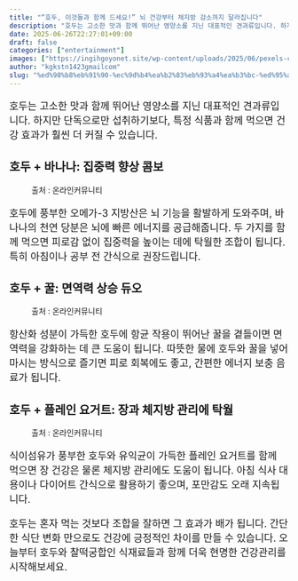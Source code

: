 ```yaml
---
title: "“호두, 이것들과 함께 드세요!” 뇌 건강부터 체지방 감소까지 달라집니다"
description: "호두는 고소한 맛과 함께 뛰어난 영양소를 지닌 대표적인 견과류입니다. 하지만 단독으로만 섭취하기보다, 특정 식품과 함께 먹으면 건강 효과가 훨씬 더 커질 수 있습니다."
date: 2025-06-26T22:27:01+09:00
draft: false
categories: ["entertainment"]
images: ["https://ingihgoyonet.site/wp-content/uploads/2025/06/pexels-cup-of-couple-7655890-683x1024.jpg", "https://ingihgoyonet.site/wp-content/uploads/2025/06/pexels-pixabay-302163-1-1024x683.jpg", "https://ingihgoyonet.site/wp-content/uploads/2025/06/pexels-life-of-pix-128865-1024x681.jpg"]
author: "kgkstn1423gmailcom"
slug: "%ed%98%b8%eb%91%90-%ec%9d%b4%ea%b2%83%eb%93%a4%ea%b3%bc-%ed%95%a8%ea%bb%98-%eb%93%9c%ec%84%b8%ec%9a%94-%eb%87%8c-%ea%b1%b4%ea%b0%95%eb%b6%80%ed%84%b0-%ec%b2%b4%ec%a7%80%eb%b0%a9"
---
```


<p style="font-size:18px">호두는 고소한 맛과 함께 뛰어난 영양소를 지닌 대표적인 견과류입니다. 하지만 단독으로만 섭취하기보다, 특정 식품과 함께 먹으면 건강 효과가 훨씬 더 커질 수 있습니다.</p> <h2 >호두 + 바나나: 집중력 향상 콤보</h2> <figure ><img src="https://ingihgoyonet.site/wp-content/uploads/2025/06/pexels-cup-of-couple-7655890-683x1024.jpg" alt="" style="aspect-ratio:16/9;object-fit:cover"/><figcaption >출처 : 온라인커뮤니티</figcaption></figure> <p style="font-size:18px">호두에 풍부한 오메가-3 지방산은 뇌 기능을 활발하게 도와주며, 바나나의 천연 당분은 뇌에 빠른 에너지를 공급해줍니다. 두 가지를 함께 먹으면 피로감 없이 집중력을 높이는 데에 탁월한 조합이 됩니다. 특히 아침이나 공부 전 간식으로 권장드립니다.</p> <h2 >호두 + 꿀: 면역력 상승 듀오</h2> <figure ><img src="https://ingihgoyonet.site/wp-content/uploads/2025/06/pexels-pixabay-302163-1-1024x683.jpg" alt="" style="aspect-ratio:16/9;object-fit:cover"/><figcaption >출처 : 온라인커뮤니티</figcaption></figure> <p style="font-size:18px">항산화 성분이 가득한 호두에 항균 작용이 뛰어난 꿀을 곁들이면 면역력을 강화하는 데 큰 도움이 됩니다. 따뜻한 물에 호두와 꿀을 넣어 마시는 방식으로 즐기면 피로 회복에도 좋고, 간편한 에너지 보충 음료가 됩니다.</p> <h2 >호두 + 플레인 요거트: 장과 체지방 관리에 탁월</h2> <figure ><img src="https://ingihgoyonet.site/wp-content/uploads/2025/06/pexels-life-of-pix-128865-1024x681.jpg" alt="" style="aspect-ratio:16/9;object-fit:cover"/><figcaption >출처 : 온라인커뮤니티</figcaption></figure> <p style="font-size:18px">식이섬유가 풍부한 호두와 유익균이 가득한 플레인 요거트를 함께 먹으면 장 건강은 물론 체지방 관리에도 도움이 됩니다. 아침 식사 대용이나 다이어트 간식으로 활용하기 좋으며, 포만감도 오래 지속됩니다.</p> <p style="font-size:18px">호두는 혼자 먹는 것보다 조합을 잘하면 그 효과가 배가 됩니다. 간단한 식단 변화 만으로도 건강에 긍정적인 차이를 만들 수 있습니다. 오늘부터 호두와 찰떡궁합인 식재료들과 함께 더욱 현명한 건강관리를 시작해보세요.</p>
